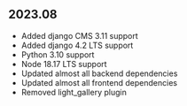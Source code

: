 2023.08
-------------------------------------------------------------------------------
- Added django CMS 3.11 support
- Added django 4.2 LTS support
- Python 3.10 support
- Node 18.17 LTS support
- Updated almost all backend dependencies
- Updated almost all frontend dependencies
- Removed light_gallery plugin


